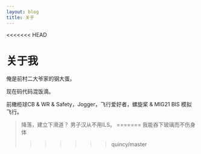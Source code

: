 ```yaml
---
layout: blog
title: 关于
---
```


<<<<<<< HEAD
# 关于我

俺是前村二大爷家的钢大蛋。


现在码代码混饭滴。

前橄榄球CB & WR & Safety，Jogger，飞行爱好者，螺旋桨 & MIG21 BIS 模拟飞行。 

> 降落，建立下滑道？ 男子汉从不用ILS。
=======
我能吞下玻璃而不伤身体  
>>>>>>> quincy/master
